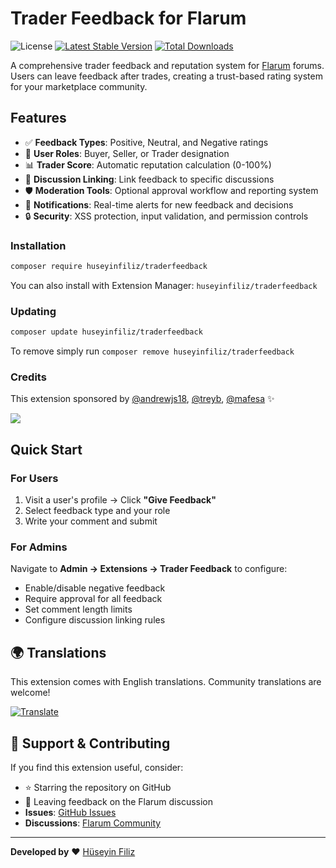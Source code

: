 # Trader Feedback for Flarum

![License](https://img.shields.io/badge/license-MIT-blue.svg) 
[![Latest Stable Version](https://img.shields.io/packagist/v/huseyinfiliz/traderfeedback.svg)](https://packagist.org/packages/huseyinfiliz/traderfeedback) 
[![Total Downloads](https://img.shields.io/packagist/dt/huseyinfiliz/traderfeedback.svg)](https://packagist.org/packages/huseyinfiliz/traderfeedback)

A comprehensive trader feedback and reputation system for [Flarum](https://flarum.org) forums. Users can leave feedback after trades, creating a trust-based rating system for your marketplace community.

## Features

- ✅ **Feedback Types**: Positive, Neutral, and Negative ratings
- 👤 **User Roles**: Buyer, Seller, or Trader designation
- 📊 **Trader Score**: Automatic reputation calculation (0-100%)
- 🔗 **Discussion Linking**: Link feedback to specific discussions
- 🛡️ **Moderation Tools**: Optional approval workflow and reporting system
- 🔔 **Notifications**: Real-time alerts for new feedback and decisions
- 🔒 **Security**: XSS protection, input validation, and permission controls

### Installation

```bash
composer require huseyinfiliz/traderfeedback
```

You can also install with Extension Manager: `huseyinfiliz/traderfeedback`

### Updating

```sh
composer update huseyinfiliz/traderfeedback
```
To remove simply run `composer remove huseyinfiliz/traderfeedback`

### Credits
This extension sponsored by [@andrewjs18](https://discuss.flarum.org/u/andrewjs18), [@treyb](https://discuss.flarum.org/u/treyb), [@mafesa](https://discuss.flarum.org/u/mafesa) ✨

![](https://flarum.org/extension/huseyinfiliz/traderfeedback/open-graph-image)

## Quick Start

### For Users
1. Visit a user's profile → Click **"Give Feedback"**
2. Select feedback type and your role
3. Write your comment and submit

### For Admins
Navigate to **Admin → Extensions → Trader Feedback** to configure:
- Enable/disable negative feedback
- Require approval for all feedback
- Set comment length limits
- Configure discussion linking rules

## 🌍 Translations

This extension comes with English translations. Community translations are welcome!

[![Translate](https://weblate.rob006.net/widgets/flarum/-/huseyinfiliz-traderfeedback/multi-auto.svg)](https://weblate.rob006.net/projects/flarum/huseyinfiliz-traderfeedback/)

## 💖 Support & Contributing
If you find this extension useful, consider:
- ⭐ Starring the repository on GitHub
- 💬 Leaving feedback on the Flarum discussion
- **Issues**: [GitHub Issues](https://github.com/huseyinfiliz/traderfeedback/issues)
- **Discussions**: [Flarum Community](https://discuss.flarum.org/d/38253-trader-feedback-buyselltrade-rating-extension)

---

**Developed by** ❤️ [Hüseyin Filiz](https://huseyinfiliz.com/en)